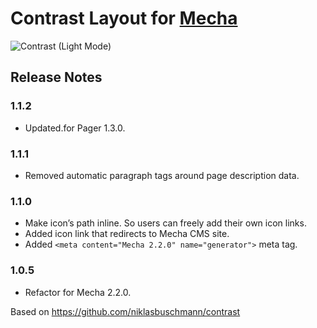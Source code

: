 Contrast Layout for [Mecha](https://github.com/mecha-cms/mecha)
===============================================================

![Contrast (Light Mode)](https://user-images.githubusercontent.com/1669261/72039093-5b0a1900-32d6-11ea-895f-9cccd597e713.png)

Release Notes
-------------

### 1.1.2

 - Updated.for Pager 1.3.0.

### 1.1.1

 - Removed automatic paragraph tags around page description data.

### 1.1.0

 - Make icon’s path inline. So users can freely add their own icon links.
 - Added icon link that redirects to Mecha CMS site.
 - Added `<meta content="Mecha 2.2.0" name="generator">` meta tag.

### 1.0.5

 - Refactor for Mecha 2.2.0.

Based on <https://github.com/niklasbuschmann/contrast>
